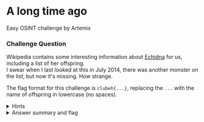# A long time ago

Easy OSINT challenge by Artemis

### Challenge Question

Wikipedia contains some interesting information about [Echidna](https://en.wikipedia.org/wiki/Echidna_(mythology)) for us, including a list of her offspring.  
I swear when I last looked at this in July 2014, there was another monster on the list, but now it's missing. How strange.

The flag format for this challenge is `clubeh{...}`, replacing the `...` with the name of offspring in lowercase (no spaces).

<details> 
  <summary>Hints</summary>
  So many people can edit Wikipedia, I wonder how they keep track of the changes.
</details>

<details> 
  <summary>Answer summary and flag</summary>
  
  Steps:
  
  1. Go into wikipedia history
  2. Go to history from 19:21, 15 April 2014
  3. Find missing offspring under "Offspring" on page
  
  Flag: clubeh{teumessianfox}
</details>
